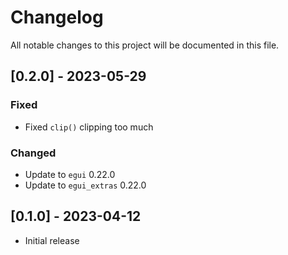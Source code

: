 # Changelog

All notable changes to this project will be documented in this file.

## [0.2.0] - 2023-05-29

### Fixed

- Fixed `clip()` clipping too much

### Changed

- Update to `egui` 0.22.0
- Update to `egui_extras` 0.22.0

## [0.1.0] - 2023-04-12

- Initial release 